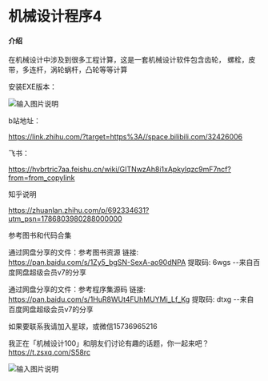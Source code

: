 # 机械设计程序4

#### 介绍
在机械设计中涉及到很多工程计算，这是一套机械设计软件包含齿轮，
螺栓，皮带，多连杆，涡轮蜗杆，凸轮等等计算

安装EXE版本：


![输入图片说明](https://pica.zhimg.com/80/v2-a551b3cb8b9052fd214ba659749a9153_720w.webp?source=d16d100b)

b站地址：

https://link.zhihu.com/?target=https%3A//space.bilibili.com/32426006

飞书：

https://hvbrtric7aa.feishu.cn/wiki/GITNwzAh8i1xApkylqzc9mF7ncf?from=from_copylink

知乎说明

https://zhuanlan.zhihu.com/p/692334631?utm_psn=1786803980288000000

参考图书和代码合集

通过网盘分享的文件：参考图书资源
链接: https://pan.baidu.com/s/1Zy5_bgSN-SexA-ao90dNPA 提取码: 6wgs 
--来自百度网盘超级会员v7的分享

通过网盘分享的文件：参考程序集源码
链接: https://pan.baidu.com/s/1HuR8WUt4FUhMUYMi_Lf_Kg 提取码: dtxg 
--来自百度网盘超级会员v7的分享

如果要联系我请加入星球，或微信15736965216

我正在「机械设计100」和朋友们讨论有趣的话题，你⼀起来吧？
https://t.zsxq.com/S58rc

![输入图片说明](https://picx.zhimg.com/80/v2-29b68c645d1a2dbc9dc8be0c5b635bbc_720w.webp?source=d16d100b)